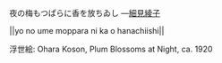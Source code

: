 夜の梅もつぱらに香を放ちゐし
—[細見綾子](https://ja.wikipedia.org/wiki/細見綾子)

||yo no ume moppara ni ka o hanachiishi||

浮世絵: Ohara Koson, Plum Blossoms at Night, ca. 1920